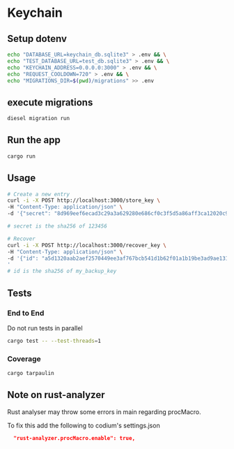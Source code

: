 # Keychain

## Setup dotenv

```sh
echo "DATABASE_URL=keychain_db.sqlite3" > .env && \
echo "TEST_DATABASE_URL=test_db.sqlite3" > .env && \
echo "KEYCHAIN_ADDRESS=0.0.0.0:3000" > .env && \
echo "REQUEST_COOLDOWN=720" > .env && \
echo "MIGRATIONS_DIR=$(pwd)/migrations" >> .env
```

## execute migrations

```sh
diesel migration run
```

## Run the app

```sh
cargo run
```

## Usage

```sh
# Create a new entry
curl -i -X POST http://localhost:3000/store_key \
-H "Content-Type: application/json" \
-d '{"secret": "8d969eef6ecad3c29a3a629280e686cf0c3f5d5a86aff3ca12020c923adc6c92", "backup_key": "my_backup_key"}'

# secret is the sha256 of 123456

# Recover
curl -i -X POST http://localhost:3000/recover_key \
-H "Content-Type: application/json" \
-d '{"id": "a5d1320aab2aef2570449ee3af767bcb541d1b62f01a1b19be3ad9ae131dc0a1", "secret": "8d969eef6ecad3c29a3a629280e686cf0c3f5d5a86aff3ca12020c923adc6c92"}
'
# id is the sha256 of my_backup_key
```

## Tests

### End to End
Do not run tests in parallel
```sh
cargo test -- --test-threads=1
```

### Coverage
```sh
cargo tarpaulin
```



## Note on rust-analyzer

Rust analyser may throw some errors in main regarding procMacro.

To fix this add the following to codium's settings.json

```json
  "rust-analyzer.procMacro.enable": true,
```
